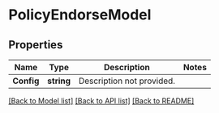 # PolicyEndorseModel

## Properties

Name | Type | Description | Notes
------------ | ------------- | ------------- | -------------
**Config** | **string** | Description not provided. | 

[[Back to Model list]](../README.md#documentation-for-models) [[Back to API list]](../README.md#documentation-for-api-endpoints) [[Back to README]](../README.md)



